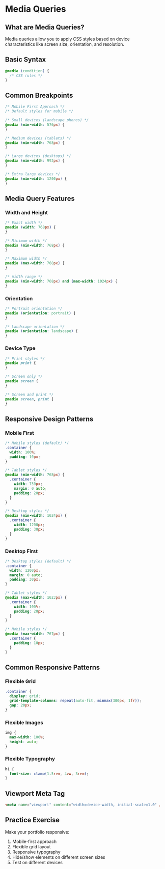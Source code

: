 # Media Queries

## What are Media Queries?

Media queries allow you to apply CSS styles based on device characteristics like screen size, orientation, and resolution.

## Basic Syntax

```css
@media (condition) {
  /* CSS rules */
}
```

## Common Breakpoints

```css
/* Mobile First Approach */
/* Default styles for mobile */

/* Small devices (landscape phones) */
@media (min-width: 576px) {
}

/* Medium devices (tablets) */
@media (min-width: 768px) {
}

/* Large devices (desktops) */
@media (min-width: 992px) {
}

/* Extra large devices */
@media (min-width: 1200px) {
}
```

## Media Query Features

### Width and Height

```css
/* Exact width */
@media (width: 768px) {
}

/* Minimum width */
@media (min-width: 768px) {
}

/* Maximum width */
@media (max-width: 768px) {
}

/* Width range */
@media (min-width: 768px) and (max-width: 1024px) {
}
```

### Orientation

```css
/* Portrait orientation */
@media (orientation: portrait) {
}

/* Landscape orientation */
@media (orientation: landscape) {
}
```

### Device Type

```css
/* Print styles */
@media print {
}

/* Screen only */
@media screen {
}

/* Screen and print */
@media screen, print {
}
```

## Responsive Design Patterns

### Mobile First

```css
/* Mobile styles (default) */
.container {
  width: 100%;
  padding: 10px;
}

/* Tablet styles */
@media (min-width: 768px) {
  .container {
    width: 750px;
    margin: 0 auto;
    padding: 20px;
  }
}

/* Desktop styles */
@media (min-width: 1024px) {
  .container {
    width: 1200px;
    padding: 30px;
  }
}
```

### Desktop First

```css
/* Desktop styles (default) */
.container {
  width: 1200px;
  margin: 0 auto;
  padding: 30px;
}

/* Tablet styles */
@media (max-width: 1023px) {
  .container {
    width: 100%;
    padding: 20px;
  }
}

/* Mobile styles */
@media (max-width: 767px) {
  .container {
    padding: 10px;
  }
}
```

## Common Responsive Patterns

### Flexible Grid

```css
.container {
  display: grid;
  grid-template-columns: repeat(auto-fit, minmax(300px, 1fr));
  gap: 20px;
}
```

### Flexible Images

```css
img {
  max-width: 100%;
  height: auto;
}
```

### Flexible Typography

```css
h1 {
  font-size: clamp(1.5rem, 4vw, 3rem);
}
```

## Viewport Meta Tag

```html
<meta name="viewport" content="width=device-width, initial-scale=1.0" />
```

## Practice Exercise

Make your portfolio responsive:

1. Mobile-first approach
2. Flexible grid layout
3. Responsive typography
4. Hide/show elements on different screen sizes
5. Test on different devices

